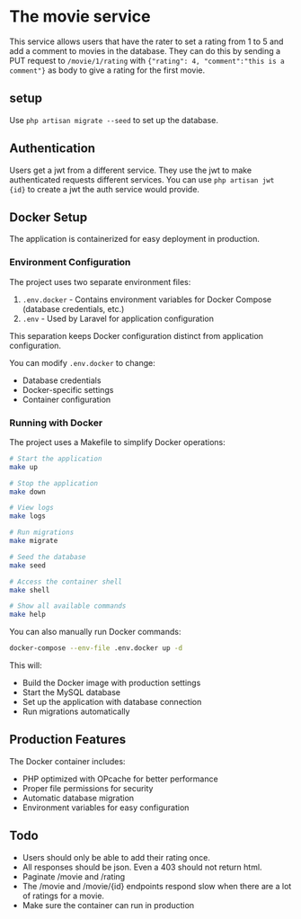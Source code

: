 # The movie service

This service allows users that have the rater to set a rating from 1 to 5 and add a comment to movies in the database.
They can do this by sending a PUT request to `/movie/1/rating` with `{"rating": 4, "comment":"this is a comment"}` as body to give a rating for the first movie.

## setup
Use `php artisan migrate --seed` to set up the database.

## Authentication
Users get a jwt from a different service. They use the jwt to make authenticated requests different services.
You can use `php artisan jwt {id}` to create a jwt the auth service would provide.

## Docker Setup

The application is containerized for easy deployment in production.

### Environment Configuration

The project uses two separate environment files:

1. `.env.docker` - Contains environment variables for Docker Compose (database credentials, etc.)
2. `.env` - Used by Laravel for application configuration

This separation keeps Docker configuration distinct from application configuration.

You can modify `.env.docker` to change:
- Database credentials
- Docker-specific settings
- Container configuration

### Running with Docker

The project uses a Makefile to simplify Docker operations:

```bash
# Start the application
make up

# Stop the application
make down

# View logs
make logs

# Run migrations
make migrate

# Seed the database
make seed

# Access the container shell
make shell

# Show all available commands
make help
```

You can also manually run Docker commands:

```bash
docker-compose --env-file .env.docker up -d
```

This will:
- Build the Docker image with production settings
- Start the MySQL database
- Set up the application with database connection
- Run migrations automatically

## Production Features

The Docker container includes:

- PHP optimized with OPcache for better performance
- Proper file permissions for security
- Automatic database migration
- Environment variables for easy configuration

## Todo
* Users should only be able to add their rating once.
* All responses should be json. Even a 403 should not return html.
* Paginate /movie and /rating
* The /movie and /movie/{id} endpoints respond slow when there are a lot of ratings for a movie.
* Make sure the container can run in production
